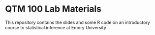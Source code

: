 # QTM 100 Lab Materials
This repository contains the slides and some R code on an introductory course to statistical inference at Emory University
